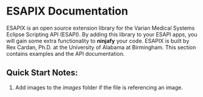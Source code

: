 # ESAPIX Documentation
ESAPIX is an open source extension library for the Varian Medical Systems Eclipse Scripting API (ESAPI). By adding this library to your ESAPI apps, you will gain some extra functionality to **ninjafy** your code.
ESAPIX is built by Rex Cardan, Ph.D. at the University of Alabama at Birmingham. This section contains examples and the API documentation. 
## Quick Start Notes:
1. Add images to the *images* folder if the file is referencing an image.
